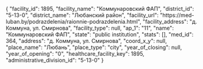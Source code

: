 {
    "facility_id": 1895,
    "facility_name": "Коммунаровский ФАП",
    "district_id": "5-13-0",
    "district_name": "Любанский район",
    "facility_url": "https:\/\/med-luban.by\/podrazdelenia\/raionnie-podrazdelenia.html",
    "facility_address": "д. Коммуна, ул. Смирнова",
    "facility_type": null,
    "ap_1": "11",
    "name": "Коммунаровский ФАП",
    "state": "public institution",
    "stats": [],
    "med_id": 364,
    "address": "д. Коммуна, ул. Смирнова",
    "coord_x_y": null,
    "place_name": "Любань",
    "place_type": "city",
    "year_of_closing": null,
    "year_of_opening": "0",
    "healthcare_facility_key": 1895,
    "administrative_division_id": "5-13-0"
}